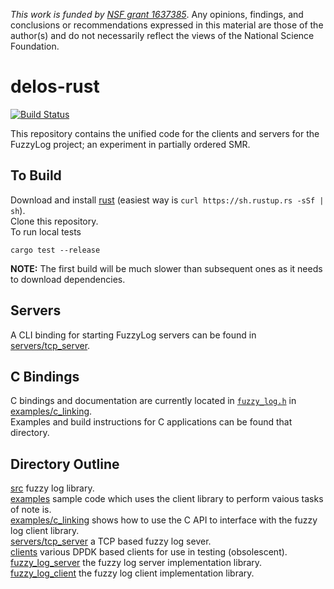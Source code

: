 _This work is funded by [NSF grant 1637385](https://nsf.gov/awardsearch/showAward?AWD_ID=1637385)_. Any opinions, findings, and conclusions or recommendations expressed in this material are those of the author(s) and do not necessarily reflect the views of the National Science Foundation.


# delos-rust

[![Build Status](https://travis-ci.com/ProjectDelos/delos-rust.svg?token=RaEyYb9eyzdWqhSpjYxi&branch=mahesh_look_at_this)](https://travis-ci.com/ProjectDelos/delos-rust)

This repository contains the unified code for the clients and servers for the FuzzyLog project;
an experiment in partially ordered SMR.

## To Build
Download and install [rust](https://www.rust-lang.org) (easiest way is `curl https://sh.rustup.rs -sSf | sh`).  
Clone this repository.  
To run local tests

    cargo test --release

**NOTE:** The first build will be much slower than subsequent ones
as it needs to download dependencies.

## Servers

A CLI binding for starting FuzzyLog servers can be found in [servers/tcp_server](servers/tcp_server).

## C Bindings

C bindings and documentation are currently located in [`fuzzy_log.h`](examples/c_linking/fuzzy_log.h)
in [examples/c_linking](examples/c_linking).  
Examples and build instructions for C applications can be found that directory.

## Directory Outline
[src](src) fuzzy log library.  
[examples](examples) sample code which uses the client library to perform vaious tasks of note is.  
[examples/c_linking](examples/c_linking) shows how to use the C API to interface with the fuzzy log client library.  
[servers/tcp_server](servers/tcp_server) a TCP based fuzzy log sever.  
[clients](clients) various DPDK based clients for use in testing (obsolescent).  
[fuzzy_log_server](fuzzy_log_server) the fuzzy log server implementation library.  
[fuzzy_log_client](fuzzy_log_client) the fuzzy log client implementation library.  
